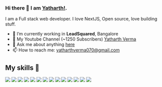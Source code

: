 ### Hi there 👋 I am [Yatharth!](https://yatharth1706.github.io).

I am a Full stack web developer. I love NextJS, Open source, love building stuff.

- 🔭 I’m currently working in **LeadSquared**, Bangalore
- 🚀 My Youtube Channel (~1250 Subscribers) [Yatharth Verma](https://www.youtube.com/c/YatharthVerma)
- 💬 Ask me about anything [here](https://github.com/yatharth1706/yatharth1706/issues)
- 📫 How to reach me: yatharthverma070@gmail.com

## My skills 🚀
![](https://img.shields.io/badge/HTML5-E34F26?style=for-the-badge&logo=html5&logoColor=white)
![](https://img.shields.io/badge/JavaScript-F7DF1E?style=for-the-badge&logo=javascript&logoColor=black)
![](https://img.shields.io/badge/Node.js-43853D?style=for-the-badge&logo=node.js&logoColor=white)
![](https://img.shields.io/badge/CSS3-1572B6?style=for-the-badge&logo=css3&logoColor=white)
![](https://img.shields.io/badge/Markdown-000000?style=for-the-badge&logo=markdown&logoColor=white)
![](https://img.shields.io/badge/Express.js-404D59?style=for-the-badge)
![](https://img.shields.io/badge/React-20232A?style=for-the-badge&logo=react&logoColor=61DAFB)
![](https://img.shields.io/badge/Nextjs-20232A?style=for-the-badge&logo=next.js&logoColor=61DAFB)
![](https://img.shields.io/badge/Tailwind_CSS-38B2AC?style=for-the-badge&logo=tailwind-css&logoColor=white)
![](https://img.shields.io/badge/Bootstrap-563D7C?style=for-the-badge&logo=bootstrap&logoColor=white)
![](https://img.shields.io/badge/MongoDB-4EA94B?style=for-the-badge&logo=mongodb&logoColor=white)
![](https://img.shields.io/badge/figma-0AC97F?style=for-the-badge&logo=figma&logoColor=white)
![](https://img.shields.io/badge/AdobeXD-0AC97F?style=for-the-badge&logo=adobexd&logoColor=white)
![](https://img.shields.io/badge/Firebase-1CC27F?style=for-the-badge&logo=firebase&logoColor=white)

